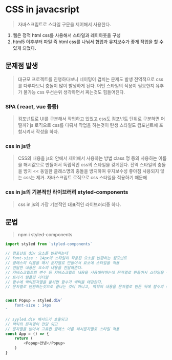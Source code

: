 # CSS in javacsript
> 자바스크립트로 스타일 구문을 제어해서 사용한다.

1. 웹은 정적 html css를 사용해서 스타일과 레이아웃을 구성
2. html5 이후부터 파일 즉 html css를 나눠서 협업과 유지보수가 좋게 작업을 할 수 있게 되었다.

## 문제점 발생
> 대규모 프로젝트를 진행하다보니 네이밍이 겹치는 문제도 발생
> 전역적으로 css를 다루다보니 충돌이 많이 발생하게 된다.
> 어떤 스타일의 적용이 필요한지 유추가 불가능 css 우선순위 생각하면서 짜는것도 힘들어진다.

### SPA ( react, vue 등등)
> 컴포넌트로 UI를 구분해서 작업하고 있었고
> css도 컴포넌트 단위로 구분하면 어떨까? 
> js 로직으로 css를 다뤄서 작업을 하는것이 탄생
> 스타일도 컴포넌트에 포함시켜서 작성을 하자.

### css in js란
> CSS의 내용을 js의 안에서 제어해서 사용하는 방법
> class 명 등의 사용하는 이름을 해시값으로 만들어서 독립적인 css의 스타일을 갖게된다.
> 전역 스타일의 충돌을 방지 << 동일한 클래스명의 충돌을 방지하여 유지보수성 좋아짐 
> 사용되지 않는 css는 제거. 자바스크립트 로직으로 css 스타일을 적용하기 때문에

### css in js의 기본적인 라이브러리 styled-components
> css in js의 가장 기본적인 대표적인 라이브러리중 하나.

## 문법 
> npm i styled-components
```js
import styled from `styled-components`

// 컴포넌트 div 요소를 반환하는데 
// font-size : 14px의 스타일이 적용된 요소를 반환하는 컴포넌트
// 클래스의 이름을 해시 문자열로 만들어서 요소에 스타일을 적용
// 전달한 내용은 요소의 내용을 전달해준다.
// 자바스크립트의 변수 등 자바스크립트 내용을 사용해야하는데 문자열로 만들어서 스타일을 적용을 해야하기 때문에
// 트리거 탬플릿 리터럴 
// 함수에 백틱문자열을 붙히면 함수가 백틱을 태깅한다.
// 문자열로 변환하는것으로 끝나는 것이 아니고, 백틱의 내용을 문자열로 만든 뒤에 함수의 매개변수로 전달.


const Popup = styled.div`
    font-size : 14px
`

// syyled.div 메서드가 호출되고
// 백틱의 문자열이 전달 되고
// 문자열을 받아서 고유한 클래스 이름 해시문자열로 스타일 적용
const App = () => {
    return (
        <Popup>안녕</Popup>
    )
}

```